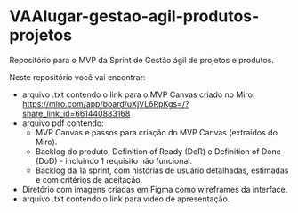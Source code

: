 # VAAlugar-gestao-agil-produtos-projetos
Repositório para o MVP da Sprint de Gestão ágil de projetos e produtos.

Neste repositório você vai encontrar:
- arquivo .txt contendo o link para o MVP Canvas criado no Miro: https://miro.com/app/board/uXjVL6RpKgs=/?share_link_id=661440883168
- arquivo pdf contendo:
  - MVP Canvas e passos para criação do MVP Canvas (extraídos do Miro).
  - Backlog do produto, Definition of Ready (DoR) e Definition of Done (DoD) - incluindo 1 requisito não funcional.
  - Backlog da 1a sprint, com histórias de usuário detalhadas, estimadas e com critérios de aceitação.
- Diretório com imagens criadas em Figma como wireframes da interface.
- arquivo .txt contendo o link para vídeo de apresentação.

